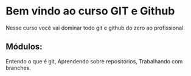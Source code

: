 # Bem vindo ao curso GIT e Github
Nesse curso você vai dominar todo git e github do zero ao profissional.

## Módulos:
Entendo o que é git, Aprendendo sobre repositórios, Trabalhando com branches.
